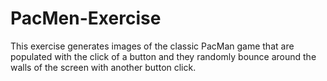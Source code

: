 # PacMen-Exercise
This exercise generates images of the classic PacMan game that are populated with the click of a button and they randomly bounce around the walls of the screen with another button click.
